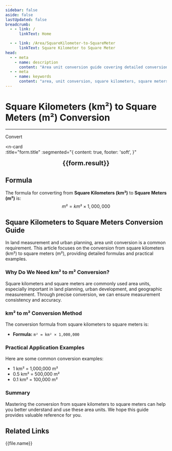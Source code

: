 ```yaml
---
sidebar: false
aside: false
lastUpdated: false
breadcrumb:
  - - link: /
      linkText: Home

  - - link: /Area/SquareKilometer-to-SquareMeter
      linkText: Square Kilometer to Square Meter
head:
  - - meta
    - name: description
      content: "Area unit conversion guide covering detailed conversion formulas and explanations from square kilometers (km²) to square meters (m²)."
  - - meta
    - name: keywords
      content: "area, unit conversion, square kilometers, square meters, km², m², square kilometers to square meters, area conversion guide, square kilometers to m² conversion, km² to m² conversion, square kilometers to square meters, kilometer square to square meters, square kilometers square meters converter, km² to m², square kilometers convert square meters, kilometer square to square meters, square kilometers to square meters conversion, km² square meters conversion, square kilometers square meters calculation, kilometer square square meters conversion, square kilometers convert square meters, km² to square meters, square kilometers square meters converter, kilometer square to square meters conversion, square kilometers square meters conversion formula, km² convert square meters, square kilometers to square meters calculation, kilometer square convert square meters, square kilometers square meters conversion table, km² square meters conversion, square kilometers to square meters calculation, kilometer square square meters conversion, square kilometers to square meters conversion tool, km² to square meters conversion, square kilometers square meters unit conversion, area conversion"
---
```

# Square Kilometers (km²) to Square Meters (m²) Conversion
---
<script setup>
import { onMounted, reactive, inject, ref } from 'vue'
import { NButton, NForm, NFormItem, NInput, NInputNumber, NSelect, NCard, useMessage,NGrid ,NGi } from 'naive-ui'
import { defineClientComponent } from 'vitepress'
import { Area } from '../files';
const seoKey = [
  'square kilometers to square meters conversion',
  'km² to m² conversion',
  'square kilometers to square meters',
  'kilometer square to square meters',
  'square kilometers square meters converter',
  'km² to m²',
  'square kilometers convert square meters',
  'kilometer square to square meters',
  'square kilometers to square meters conversion',
  'km² square meters conversion',
  'square kilometers square meters calculation',
  'kilometer square square meters conversion',
  'square kilometers convert square meters',
  'km² to square meters',
  'square kilometers square meters converter',
  'kilometer square to square meters conversion',
  'square kilometers square meters conversion formula',
  'km² convert square meters',
  'square kilometers to square meters calculation',
  'kilometer square convert square meters',
  'square kilometers square meters conversion table',
  'km² square meters conversion',
  'square kilometers to square meters calculation',
  'kilometer square square meters conversion',
  'square kilometers to square meters conversion tool',
  'km² to square meters conversion',
  'square kilometers square meters unit conversion',
  'area conversion'
]
const convert = inject('convert')

const form = reactive({
  number: null,
  result: '',
  title: 'Square Kilometers (km²) to Square Meters (m²) Conversion',
})

const convertHandler = () => {
  if (form.number !== null && !isNaN(form.number)) {
    const convertedValue = parseFloat(form.number) * 1000000
    form.result = `${form.number}km² = ${convertedValue}m²`
  } else {
    form.result = 'Please enter a valid number.'
  }
}
</script>

<n-form size="large" :model="form">
  <n-form-item label="Square Kilometers (km²)">
    <n-input-number v-model:value="form.number" placeholder="Enter square kilometers" style="width: 100%" />
  </n-form-item>
  <n-form-item>
    <n-button type="info" @click="convertHandler" block>Convert</n-button>
  </n-form-item>
</n-form>

<n-card  
  :title="form.title"
  :segmented="{
    content: true,
    footer: 'soft',
  }"
>
  <div  style="text-align:center;font-size:20px;">
    <strong>{{form.result}}</strong>
  </div>
    <template #footer>
    <div>
      <span v-for="item of seoKey">{{item}}, </span>
    </div>
  </template>
</n-card>

## Formula

The formula for converting from **Square Kilometers (km²)** to **Square Meters (m²)** is:
$$ m² = km² \times 1,000,000 $$

## Square Kilometers to Square Meters Conversion Guide

In land measurement and urban planning, area unit conversion is a common requirement. This article focuses on the conversion from square kilometers (km²) to square meters (m²), providing detailed formulas and practical examples.

### Why Do We Need km² to m² Conversion?

Square kilometers and square meters are commonly used area units, especially important in land planning, urban development, and geographic measurement. Through precise conversion, we can ensure measurement consistency and accuracy.

### km² to m² Conversion Method

The conversion formula from square kilometers to square meters is:

- **Formula:** `m² = km² × 1,000,000`

### Practical Application Examples

Here are some common conversion examples:

- 1 km² = 1,000,000 m²
- 0.5 km² = 500,000 m²
- 0.1 km² = 100,000 m²

### Summary

Mastering the conversion from square kilometers to square meters can help you better understand and use these area units. We hope this guide provides valuable reference for you.

## Related Links
<n-grid x-gap="12" :cols="2">
  <n-gi v-for="(file, index) in Area" :key="index">
    <n-button
      text
      tag="a"
      :href="file.path"
      type="info"
    >
      {{file.name}}
    </n-button>
  </n-gi>
</n-grid>